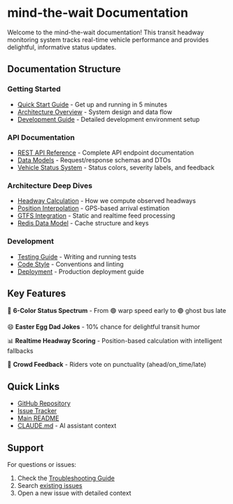 # mind-the-wait Documentation

Welcome to the mind-the-wait documentation! This transit headway monitoring system tracks real-time vehicle performance and provides delightful, informative status updates.

## Documentation Structure

### Getting Started
- [Quick Start Guide](development/quick-start.md) - Get up and running in 5 minutes
- [Architecture Overview](architecture/overview.md) - System design and data flow
- [Development Guide](development/setup.md) - Detailed development environment setup

### API Documentation
- [REST API Reference](api/endpoints.md) - Complete API endpoint documentation
- [Data Models](api/models.md) - Request/response schemas and DTOs
- [Vehicle Status System](api/vehicle-status.md) - Status colors, severity labels, and feedback

### Architecture Deep Dives
- [Headway Calculation](architecture/headway-calculation.md) - How we compute observed headways
- [Position Interpolation](architecture/position-interpolation.md) - GPS-based arrival estimation
- [GTFS Integration](architecture/gtfs-integration.md) - Static and realtime feed processing
- [Redis Data Model](architecture/redis-schema.md) - Cache structure and keys

### Development
- [Testing Guide](development/testing.md) - Writing and running tests
- [Code Style](development/code-style.md) - Conventions and linting
- [Deployment](development/deployment.md) - Production deployment guide

## Key Features

🎨 **6-Color Status Spectrum** - From 🟢 warp speed early to 🟣 ghost bus late

😄 **Easter Egg Dad Jokes** - 10% chance for delightful transit humor

📊 **Realtime Headway Scoring** - Position-based calculation with intelligent fallbacks

👥 **Crowd Feedback** - Riders vote on punctuality (ahead/on_time/late)

## Quick Links

- [GitHub Repository](https://github.com/samuelwilk/mind-the-wait)
- [Issue Tracker](https://github.com/samuelwilk/mind-the-wait/issues)
- [Main README](../README.md)
- [CLAUDE.md](../CLAUDE.md) - AI assistant context

## Support

For questions or issues:
1. Check the [Troubleshooting Guide](development/troubleshooting.md)
2. Search [existing issues](https://github.com/samuelwilk/mind-the-wait/issues)
3. Open a new issue with detailed context
